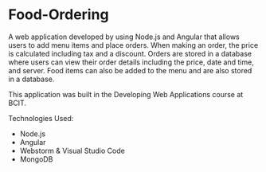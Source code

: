 # Food-Ordering
A web application developed by using Node.js and Angular that allows users to add menu items and place orders. When making an order, the price is calculated including tax and a discount. Orders are stored in a database where users can view their order details including the price, date and time, and server. Food items can also be added to the menu and are also stored in a database.

This application was built in the Developing Web Applications course at BCIT.

Technologies Used:
- Node.js
- Angular
- Webstorm & Visual Studio Code
- MongoDB
